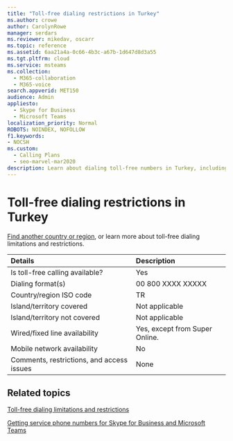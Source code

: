```yaml
---
title: "Toll-free dialing restrictions in Turkey"
ms.author: crowe
author: CarolynRowe
manager: serdars
ms.reviewer: mikedav, oscarr
ms.topic: reference
ms.assetid: 6aa21a4a-0c66-4b3c-a67b-1d647d8d3a55
ms.tgt.pltfrm: cloud
ms.service: msteams
ms.collection: 
  - M365-collaboration
  - M365-voice
search.appverid: MET150
audience: Admin
appliesto: 
  - Skype for Business
  - Microsoft Teams
localization_priority: Normal
ROBOTS: NOINDEX, NOFOLLOW
f1.keywords:
- NOCSH
ms.custom: 
  - Calling Plans
  - seo-marvel-mar2020
description: Learn about dialing toll-free numbers in Turkey, including availability, wired/fixed-line and mobile network availability, and restrictions.
---
```


# Toll-free dialing restrictions in Turkey

[Find another country or region](../toll-free-dialing-limitations-and-restrictions.md), or learn more about toll-free dialing limitations and restrictions.


|**Details**|**Description**|
|:-----|:-----|
|Is toll-free calling available?  <br/> |Yes  <br/> |
|Dialing format(s)  <br/> |00 800 XXXX XXXXX  <br/> |
|Country/region ISO code  <br/> |TR  <br/> |
|Island/territory covered  <br/> |Not applicable  <br/> |
|Island/territory not covered  <br/> |Not applicable  <br/> |
|Wired/fixed line availability  <br/> | Yes, except from Super Online. <br/> |
|Mobile network availability  <br/> |No  <br/> |
|Comments, restrictions, and access issues  <br/> |None  <br/> |
   
## Related topics

[Toll-free dialing limitations and restrictions](../toll-free-dialing-limitations-and-restrictions.md)

[Getting service phone numbers for Skype for Business and Microsoft Teams](../getting-service-phone-numbers.md)

  
